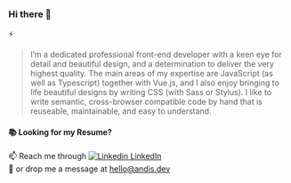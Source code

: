 ### Hi there 👋

⚡ 
> I’m a dedicated professional front-end developer with a keen eye for detail
and beautiful design, and a determination to deliver the very highest quality.
The main areas of my expertise are JavaScript (as well as Typescript) together with
Vue.js, and I also enjoy bringing to life beautiful designs by writing CSS (with Sass or
Stylus). I like to write semantic, cross-browser compatible code by hand that is
reuseable, maintainable, and easy to understand.


#### 📚 Looking for my Resume? 

📫 Reach me through [![Linkedin](https://i.stack.imgur.com/gVE0j.png) LinkedIn](https://www.linkedin.com/in/andis-kacerovskis/)\
📮 or drop me a message at <hello@andis.dev>
